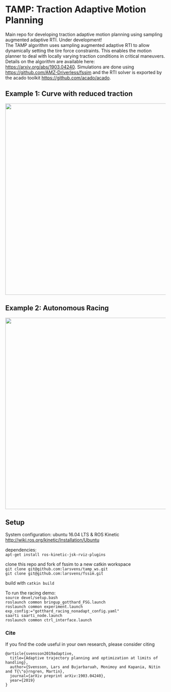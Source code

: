 # TAMP: Traction Adaptive Motion Planning

Main repo for developing traction adaptive motion planning using sampling augmented adaptive RTI. Under development!    
The TAMP algorithm uses sampling augmented adaptive RTI to allow dynamically setting the tire force constraints. This enables the motion planner to deal with locally varying traction conditions in critical maneuvers. Details on the algorithm are available here: https://arxiv.org/abs/1903.04240. Simulations are done using https://github.com/AMZ-Driverless/fssim and the RTI solver is exported by the acado toolkit https://github.com/acado/acado. 

## Example 1: Curve with reduced traction
<p align="center"> 
<img src="doc/static_vs_dynamic_constraints_reduced_mu_turn.gif" width="600" />
</p>

## Example 2: Autonomous Racing
<p align="center"> 
<img src="doc/tamp_racing_demo.gif" width="600" />
</p>


## Setup    
System configuration: ubuntu 16.04 LTS & ROS Kinetic   
http://wiki.ros.org/kinetic/Installation/Ubuntu

dependencies:   
`apt-get install ros-kinetic-jsk-rviz-plugins`   

clone this repo and fork of fssim to a new catkin workspace   
`git clone git@github.com:larsvens/tamp_ws.git`   
`git clone git@github.com:larsvens/fssim.git`   

build with `catkin build`   

To run the racing demo:   
`source devel/setup.bash`   
`roslaunch common bringup_gotthard_FSG.launch`   
`roslaunch common experiment.launch exp_config:="gotthard_racing_nonadapt_config.yaml"`   
`saarti saarti_node.launch`   
`roslaunch common ctrl_interface.launch`   

### Cite

If you find the code useful in your own research, please consider citing 

    @article{svensson2019adaptive,
      title={Adaptive trajectory planning and optimization at limits of handling},
      author={Svensson, Lars and Bujarbaruah, Monimoy and Kapania, Nitin and T{\"o}rngren, Martin},
      journal={arXiv preprint arXiv:1903.04240},
      year={2019}
    }
